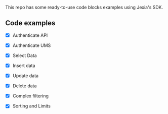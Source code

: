 This repo has some ready-to-use code blocks examples using Jexia's SDK.

## Code examples
- [x] Authenticate API
- [x] Authenticate UMS
- [x] Select Data
- [x] Insert data
- [x] Update data
- [x] Delete data
- [x] Complex filtering
- [x] Sorting and Limits


